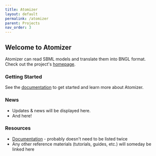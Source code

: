 ```yaml
---
title: Atomizer
layout: default
permalink: /atomizer
parent: Projects
nav_order: 3
---
```


## Welcome to Atomizer
Atomizer can read SBML models and translate them into BNGL format.
Check out the project's [homepage](https://ruleworld.github.io/atomizer/blog/basic/bng.html).


### Getting Started
See the [documentation](https://pybionetgen.readthedocs.io/en/latest/atomizer.html) to get started and learn more about Atomizer.


### News
 * Updates & news will be displayed here.
 * And here!


### Resources
 * [Documentation](https://pybionetgen.readthedocs.io/en/latest/atomizer.html) - probably doesn't need to be listed twice
 * Any other reference materials (tutorials, guides, etc.) will someday be linked here
